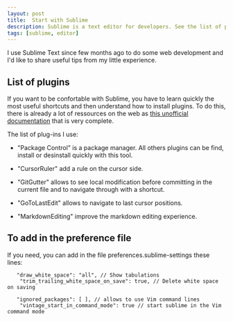 ```yaml
---
layout: post
title:  Start with Sublime
description: Sublime is a text editor for developers. See the list of plugins that I use.
tags: [sublime, editor]
---
```


I use Sublime Text since few months ago to do some web development and I'd like to share useful tips from my little experience.

## List of plugins

If you want to be confortable with Sublime, you have to learn quickly the most useful shortcuts and then understand how to install plugins. To do this, there is already a lot of ressources on the web as [this unofficial documentation](http://sublime-text-unofficial-documentation.readthedocs.org/en/latest/reference/keyboard_shortcuts_osx.html) that is very complete.

The list of plug-ins I use:

- "Package Control" is a package manager. All others plugins can be find, install or desinstall quickly with this tool.

- "CursorRuler" add a rule on the cursor side.

- "GitGutter" allows to see local modification before committing in the current file and to navigate through with a shortcut.

- "GoToLastEdit" allows to navigate to last cursor positions.

- "MarkdownEditing" improve the markdown editing experience.

## To add in the preference file

If you need, you can add in the file preferences.sublime-settings these lines:

       "draw_white_space": "all", // Show tabulations
        "trim_trailing_white_space_on_save": true, // Delete white space on saving

       "ignored_packages": [ ], // allows to use Vim command lines
        "vintage_start_in_command_mode": true // start sublime in the Vim command mode
